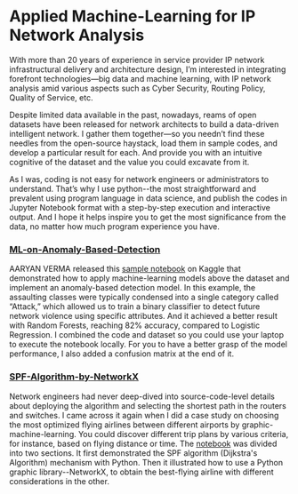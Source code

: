 # Applied Machine-Learning for IP Network Analysis

With more than 20 years of experience in service provider IP network infrastructural delivery and architecture design, I’m interested in integrating forefront technologies—big data and machine learning, with IP network analysis amid various aspects such as Cyber Security, Routing Policy, Quality of Service, etc. 

Despite limited data available in the past, nowadays, reams of open datasets have been released for network architects to build a data-driven intelligent network. I gather them together—so you needn’t find these needles from the open-source haystack, load them in sample codes, and develop a particular result for each. And provide you with an intuitive cognitive of the dataset and the value you could excavate from it. 

As I was, coding is not easy for network engineers or administrators to understand. That’s why I use python--the most straightforward and prevalent using program language in data science, and publish the codes in Jupyter Notebook format with a step-by-step execution and interactive output. And I hope it helps inspire you to get the most significance from the data, no matter how much program experience you have.

### [ML-on-Anomaly-Based-Detection](https://github.com/nigel327/AINet/tree/main/ML-on-Anomaly-Based-Detection)
AARYAN VERMA released this [sample notebook](https://www.kaggle.com/code/aaryanverma/anamoly-detection-with-82-accuracy-on-test-data) on Kaggle that demonstrated how to apply machine-learning models above the dataset and implement an anomaly-based detection model. In this example, the assaulting classes were typically condensed into a single category called “Attack,” which allowed us to train a binary classifier to detect future network violence using specific attributes. And it achieved a better result with Random Forests, reaching 82% accuracy, compared to Logistic Regression. I combined the code and dataset so you could use your laptop to execute the notebook locally. For you to have a better grasp of the model performance, I also added a confusion matrix at the end of it.

### [SPF-Algorithm-by-NetworkX](https://github.com/nigel327/AINet/tree/main/SPF-Algorithm-by-NetworkX)
Network engineers had never deep-dived into source-code-level details about deploying the algorithm and selecting the shortest path in the routers and switches. I came across it again when I did a case study on choosing the most optimized flying airlines between different airports by graphic-machine-learning. You could discover different trip plans by various criteria, for instance, based on flying distance or time. The [notebook](./SPF-Algorithm-by-NetworkX/SPF-Algorithm-by-NetworkX.ipynb) was divided into two sections. It first demonstrated the SPF algorithm (Dijkstra's Algorithm) mechanism with Python. Then it illustrated how to use a Python graphic library--NetworkX, to obtain the best-flying airline with different considerations in the other.
